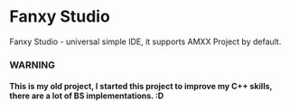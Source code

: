 # Fanxy Studio
Fanxy Studio - universal simple IDE, it supports AMXX Project by default.

### WARNING
#### This is my old project, I started this project to improve my C++ skills, there are a lot of BS implementations. :D
